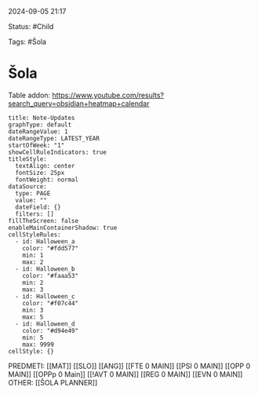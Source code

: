 2024-09-05 21:17

Status: #Child 

Tags: #Šola

# Šola

Table addon: https://www.youtube.com/results?search_query=obsidian+heatmap+calendar

```contributionGraph
title: Note-Updates
graphType: default
dateRangeValue: 1
dateRangeType: LATEST_YEAR
startOfWeek: "1"
showCellRuleIndicators: true
titleStyle:
  textAlign: center
  fontSize: 25px
  fontWeight: normal
dataSource:
  type: PAGE
  value: ""
  dateField: {}
  filters: []
fillTheScreen: false
enableMainContainerShadow: true
cellStyleRules:
  - id: Halloween_a
    color: "#fdd577"
    min: 1
    max: 2
  - id: Halloween_b
    color: "#faaa53"
    min: 2
    max: 3
  - id: Halloween_c
    color: "#f07c44"
    min: 3
    max: 5
  - id: Halloween_d
    color: "#d94e49"
    min: 5
    max: 9999
cellStyle: {}

```



PREDMETI:
	[[MAT]]
	[[SLO]]
	[[ANG]]
	[[FTE 0 MAIN]]
	[[PSI 0 MAIN]]
	[[OPP 0 MAIN]]
	[[OPPp 0 Main]]
	[[!AVT 0 MAIN]]
	[[REG 0 MAIN]]
	[[EVN 0 MAIN]]
OTHER:
	[[ŠOLA PLANNER]]